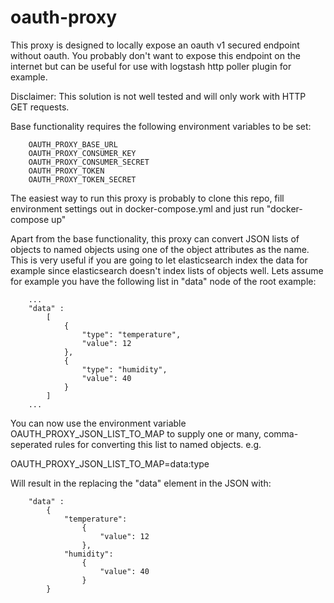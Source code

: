 # oauth-proxy

This proxy is designed to locally expose an oauth v1 secured endpoint without oauth. You probably don't want to expose
this endpoint on the internet but can be useful for use with logstash http poller plugin for example.

Disclaimer: This solution is not well tested and will only work with HTTP GET requests.

Base functionality requires the following environment variables to be set:

        OAUTH_PROXY_BASE_URL
        OAUTH_PROXY_CONSUMER_KEY
        OAUTH_PROXY_CONSUMER_SECRET
        OAUTH_PROXY_TOKEN
        OAUTH_PROXY_TOKEN_SECRET

The easiest way to run this proxy is probably to clone this repo, fill environment settings out in docker-compose.yml
and just run "docker-compose up"

Apart from the base functionality, this proxy can convert JSON lists of objects to named objects using one of the
object attributes as the name. This is very useful if you are going to let elasticsearch index the data for example
since elasticsearch doesn't index lists of objects well. Lets assume for example you have the following list in "data"
node of the root example:

        ...
        "data" :
            [
                {
                    "type": "temperature",
                    "value": 12
                },
                {
                    "type": "humidity",
                    "value": 40
                }
            ]
        ...

You can now use the environment variable OAUTH_PROXY_JSON_LIST_TO_MAP to supply one or many, comma-seperated rules for
converting this list to named objects. e.g.

OAUTH_PROXY_JSON_LIST_TO_MAP=data:type

Will result in the replacing the "data" element in the JSON with:

        "data" :
            {
                "temperature":
                    {
                        "value": 12
                    },
                "humidity":
                    {
                        "value": 40
                    }
            }